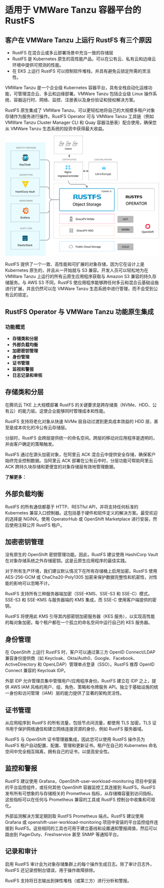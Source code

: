 # 适用于 VMWare Tanzu 容器平台的 RustFS

## 客户在 VMWare Tanzu 上运行 RustFS 有三个原因

- RustFS 在混合云或多云部署场景中充当一致的存储层
- RustFS 是 Kubernetes 原生的高性能产品，可以在公有云、私有云和边缘云环境中提供可预测的性能。
- 在 EKS 上运行 RustFS 可以控制软件堆栈，并具有避免云锁定所需的灵活性。

VMWare Tanzu 是一个企业级 Kubernetes 容器平台，具有全栈自动化运维功能，可管理混合云、多云和边缘部署。VMWare Tanzu 包括企业级 Linux 操作系统、容器运行时、网络、监控、注册表以及身份验证和授权解决方案。

RustFS 原生集成了 VMWare Tanzu，可以更轻松地将自己的大规模多租户对象存储作为服务进行操作。RustFS Operator 可与 VMWare Tanzu 工具链（例如 VMWare Tanzu Cluster Manager CLI 和 Quay 容器注册表）配合使用，确保您从 VMWare Tanzu 生态系统的投资中获得最大收益。

![RustFS 架构图](images/sec1-1.png)

RustFS 提供了一个一致、高性能和可扩展的对象存储，因为它在设计上是 Kubernetes 原生的，并且从一开始就与 S3 兼容。开发人员可以轻松地为在 VMWare Tanzu 上运行的所有云原生应用程序获取与 Amazon S3 兼容的持久存储服务。与 AWS S3 不同，RustFS 使应用程序能够跨任何多云和混合云基础设施进行扩展，并且仍然可以在 VMWare Tanzu 生态系统中进行管理，而不会受到公有云的锁定。

## RustFS Operator 与 VMWare Tanzu 功能原生集成

### 功能概览

- **存储类和分层**
- **外部负载均衡**
- **加密密钥管理**
- **身份管理**
- **证书管理**
- **监视和警报**
- **日志记录和审核**

## 存储类和分层

在腾讯云 TKE 上大规模部署 RustFS 的关键要求是跨存储类（NVMe、HDD、公有云）的能力层。这使企业能够同时管理成本和性能。

RustFS 支持将老化对象从快速 NVMe 层自动过渡到更具成本效益的 HDD 层，甚至是成本优化的冷公有云存储层。

分层时，RustFS 会跨层提供统一的命名空间。跨层的移动对应用程序是透明的，并由客户确定的策略触发。

RustFS 通过在源头加密对象，在阿里云 ACK 混合云中提供安全存储，确保客户始终完全控制数据。当阿里云 ACK 部署在公有云中时，分层功能可帮助阿里云 ACK 跨持久块存储和更便宜的对象存储层有效地管理数据。

**了解更多：**

## 外部负载均衡

RustFS 的所有通信都基于 HTTP、RESTful API，并将支持任何标准的 Kubernetes 兼容入口控制器。这包括基于硬件和软件定义的解决方案。最受欢迎的选择是 NGINX。使用 OperatorHub 或 OpenShift Marketplace 进行安装，然后使用注释公开 RustFS 租户。

## 加密密钥管理

没有原生的 OpenShift 密钥管理功能。因此，RustFS 建议使用 HashiCorp Vault 在对象存储系统之外存储密钥。这是云原生应用程序的最佳实践。

对于所有生产环境，我们建议默认情况下在所有存储桶上启用加密。RustFS 使用 AES-256-GCM 或 ChaCha20-Poly1305 加密来保护数据完整性和机密性，对性能的影响可以忽略不计。

RustFS 支持所有三种服务器端加密（SSE-KMS、SSE-S3 和 SSE-C）模式。SSE-S3 和 SSE-KMS 与服务器端的 KMS 集成，而 SSE-C 使用客户端提供的密钥。

RustFS 将使用此 KMS 引导其内部密钥加密服务器（KES 服务），以实现高性能的每对象加密。每个租户都在一个孤立的命名空间中运行自己的 KES 服务器。

## 身份管理

在 OpenShift 上运行 RustFS 时，客户可以通过第三方 OpenID Connect/LDAP 兼容身份提供商（如 Keycloak、Okta/Auth0、Google、Facebook、ActiveDirectory 和 OpenLDAP）管理单点登录（SSO）。RustFS 推荐 OpenID Connect 兼容的 Keycloak IDP。

外部 IDP 允许管理员集中管理用户/应用程序身份。RustFS 建立在 IDP 之上，提供 AWS IAM 风格的用户、组、角色、策略和令牌服务 API。独立于基础设施的统一身份和访问管理（IAM）层的能力提供了显著的架构灵活性。

## 证书管理

从应用程序到 RustFS 的所有流量，包括节点间流量，都使用 TLS 加密。TLS 证书用于保护网络通信和建立网络连接资源的身份，例如 RustFS 服务器域。

RustFS 与 OpenShift 证书管理器集成，因此您可以使用 RustFS 操作员为 RustFS 租户自动配置、配置、管理和更新证书。租户在自己的 Kubernetes 命名空间中完全相互隔离，拥有自己的证书，以提高安全性。

## 监控和警报

RustFS 建议使用 Grafana，OpenShift-user-workload-monitoring 项目中安装的平台监控组件，或任何其他 OpenShift 容器监控工具连接到 RustFS。RustFS 发布所有可想象的与存储相关的 Prometheus 指标，从存储桶容量到访问指标。这些指标可以在任何与 Prometheus 兼容的工具或 RustFS 控制台中收集和可视化。

外部监测解决方案定期刮取 RustFS Prometheus 端点。RustFS 建议使用 Grafana 或 openshift-user-workload-monitoring 项目中安装的平台监控组件连接到 RustFS。这些相同的工具也可用于建立基线和设置通知警报阈值，然后可以路由到 PagerDuty、Freshservice 甚至 SNMP 等通知平台。

## 记录和审计

启用 RustFS 审计会为对象存储集群上的每个操作生成日志。除了审计日志外，RustFS 还记录控制台错误，用于操作故障排除。

RustFS 支持将日志输出到弹性堆栈（或第三方）进行分析和警报。
